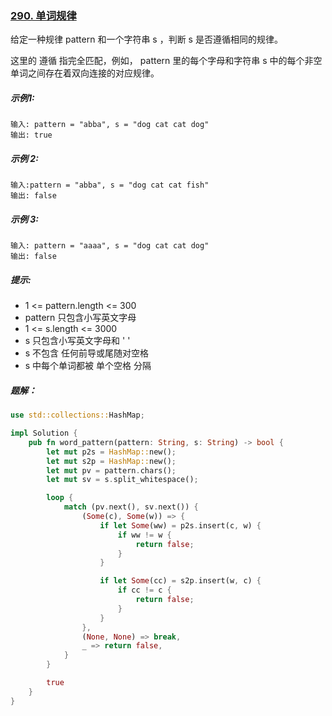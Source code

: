 ### [290. 单词规律](https://leetcode.cn/problems/word-pattern/)
给定一种规律 pattern 和一个字符串 s ，判断 s 是否遵循相同的规律。

这里的 遵循 指完全匹配，例如， pattern 里的每个字母和字符串 s 中的每个非空单词之间存在着双向连接的对应规律。



##### 示例1:
```
输入: pattern = "abba", s = "dog cat cat dog"
输出: true
```

##### 示例 2:
```
输入:pattern = "abba", s = "dog cat cat fish"
输出: false
```

##### 示例 3:
```
输入: pattern = "aaaa", s = "dog cat cat dog"
输出: false
```

##### 提示:
- 1 <= pattern.length <= 300
- pattern 只包含小写英文字母
- 1 <= s.length <= 3000
- s 只包含小写英文字母和 ' '
- s 不包含 任何前导或尾随对空格
- s 中每个单词都被 单个空格 分隔

##### 题解：
```rust
use std::collections::HashMap;

impl Solution {
    pub fn word_pattern(pattern: String, s: String) -> bool {
        let mut p2s = HashMap::new();
        let mut s2p = HashMap::new();
        let mut pv = pattern.chars();
        let mut sv = s.split_whitespace();

        loop {
            match (pv.next(), sv.next()) {
                (Some(c), Some(w)) => {
                    if let Some(ww) = p2s.insert(c, w) {
                        if ww != w {
                            return false;
                        }
                    }

                    if let Some(cc) = s2p.insert(w, c) {
                        if cc != c {
                            return false;
                        }
                    }
                },
                (None, None) => break,
                _ => return false,
            }
        }

        true
    }
}
```
